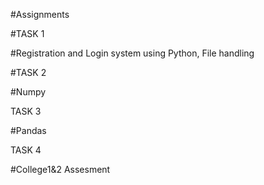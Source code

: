 #Assignments


#TASK 1


#Registration and Login system using Python, File handling


#TASK 2


#Numpy


TASK 3


#Pandas


TASK 4


#College1&2 Assesment
